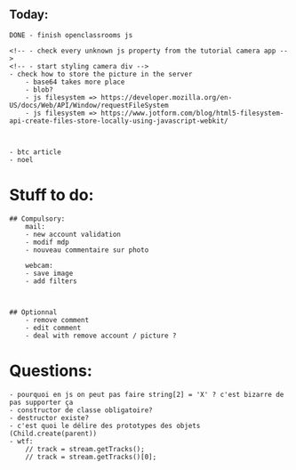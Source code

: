 ## Today:
    DONE - finish openclassrooms js
    
    <!-- - check every unknown js property from the tutorial camera app -->
    <!-- - start styling camera div -->
    - check how to store the picture in the server
        - base64 takes more place
        - blob?
        - js filesystem => https://developer.mozilla.org/en-US/docs/Web/API/Window/requestFileSystem
        - js filesystem => https://www.jotform.com/blog/html5-filesystem-api-create-files-store-locally-using-javascript-webkit/



    - btc article
    - noel


# Stuff to do:
    ## Compulsory:
        mail:
        - new account validation
        - modif mdp
        - nouveau commentaire sur photo

        webcam:
        - save image
        - add filters



    ## Optionnal
        - remove comment
        - edit comment
        - deal with remove account / picture ?

# Questions:
    - pourquoi en js on peut pas faire string[2] = 'X' ? c'est bizarre de pas supporter ça
    - constructor de classe obligatoire?
    - destructor existe?
    - c'est quoi le délire des prototypes des objets (Child.create(parent))
    - wtf:
        // track = stream.getTracks();
        // track = stream.getTracks()[0];
